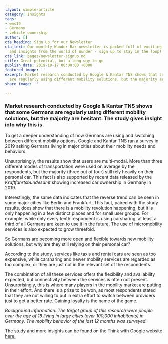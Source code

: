 ```yaml
---
layout: simple-article
category: Insights
tags:
- wms19
- Germany
- vehicle ownership
author: []
cta_heading: Sign Up for our Newsletter
cta_text: Our monthly Wunder Bar newsletter is packed full of exciting news, updates
  and insights from the world of Wunder - sign up to stay in the loop!
cta_link: pages/newsletter-signup.md
title: Great potential, but a long way to go
publish_date: 2019-10-17 00:00:00 +0000
featured_image: ''
excerpt: Market research conducted by Google & Kantar TNS shows that some Germans
  are regularly using different mobility solutions, but the majority are hesitant.
share_image: ''

---
```

### Market research conducted by Google & Kantar TNS shows that some Germans are regularly using different mobility solutions, but the majority are hesitant. The study gives insight into why this is.

To get a deeper understanding of how Germans are using and switching between different mobility options, Google and Kantar TNS ran a survey in 2019 asking Germans living in major cities about their mobility needs and behaviors.

Unsurprisingly, the results show that users are multi-modal. More than three different modes of transportation were used on average by the respondents, but the majority (three out of four) still rely heavily on their personal car. This fact is also supported by recent data released by the _Kraftfahrtsbundesamt_ showing increased car ownership in Germany in 2019.

Interestingly, the same data indicates that the reverse trend can be seen in some major cities like Berlin and Frankfurt. This fact, paired with the study results, does show that there is a mobility revolution happening, but it is only happening in a few distinct places and for small user groups. For example, while only every tenth respondent is using carsharing, at least a third of all Germans are keen to use it in the future. The use of micromobility services is also expected to grow threefold.

So Germans are becoming more open and flexible towards new mobility solutions, but why are they still relying on their personal car?

According to the study, services like taxis and rental cars are seen as too expensive, while carsharing and newer mobility services are regarded as too complex, or they are just not in the relevant set of the respondents.

The combination of all these services offers the flexibility and availability expected, but connectivity between the services is often not present. Unsurprisingly, this is where many players in the mobility market are putting in their effort. And there is a prize to be won, as most respondents stated that they are not willing to put in extra effort to switch between providers just to get a better rate. Gaining loyalty is the name of the game.

_Background information: The target group of this research were people over the age of 18 living in large cities (over 100,000 inhabitants) in Germany. The mobility behavior of the last 12 months was surveyed._

The study and more insights can be found on the Think with Google website [here.](https://www.thinkwithgoogle.com/intl/de-de/insights/kundeneinblicke/studie-ueber-neue-mobilitaetsangebote-wir-werden-immer-flexibler/)